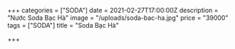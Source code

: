 +++
categories = ["SODA"]
date = 2021-02-27T17:00:00Z
description = "Nước Soda Bạc Hà"
image = "/uploads/soda-bac-ha.jpg"
price = "39000"
tags = ["SODA"]
title = "Soda Bạc Hà"

+++
